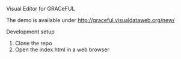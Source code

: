 Visual Editor for GRACeFUL

The demo is available under http://graceful.visualdataweb.org/new/

Development setup
1. Clone the repo
2. Open the index.html in a web browser